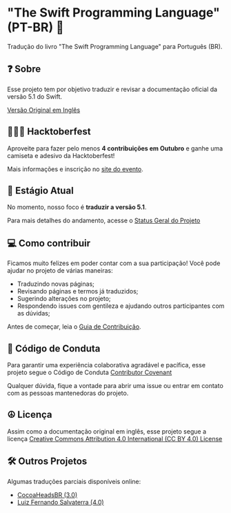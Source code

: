 # "The Swift Programming Language" (PT-BR) 📖

Tradução do livro "The Swift Programming Language" para Português (BR).


## ❓ Sobre 
Esse projeto tem por objetivo traduzir e revisar a documentação oficial da versão 5.1 do Swift.

[Versão Original em Inglês](https://docs.swift.org/swift-book/) 

## 👩🏻‍💻 Hacktoberfest
Aproveite para fazer pelo menos **4 contribuições em Outubro** e ganhe uma camiseta e adesivo da Hacktoberfest! 

Mais informações e inscrição no [site do evento](https://hacktoberfest.digitalocean.com). 

## 📝 Estágio Atual 
No momento, nosso foco é **traduzir a versão 5.1**. 

Para mais detalhes do andamento, acesse o [Status Geral do Projeto](https://github.com/developer-academy-pucpr/the-swift-programming-language-in-pt-br/issues/1) 

## 💻 Como contribuir 

Ficamos muito felizes em poder contar com a sua participação! Você pode ajudar no projeto de várias maneiras: 
- Traduzindo novas páginas;
- Revisando páginas e termos já traduzidos; 
- Sugerindo alterações no projeto; 
- Respondendo issues com gentileza e ajudando outros participantes com as dúvidas; 

Antes de começar, leia o [Guia de Contribuição](CONTRIBUTING.md). 

## 🤝 Código de Conduta 
Para garantir uma experiência colaborativa agradável e pacífica, esse projeto segue o Código de Conduta [Contributor Covenant](https://www.contributor-covenant.org/version/1/4/code-of-conduct)

Qualquer dúvida, fique a vontade para abrir uma issue ou entrar em contato com as pessoas mantenedoras do projeto. 

## ☮️ Licença 
Assim como a documentação original em inglês, esse projeto segue a licença [Creative Commons Attribution 4.0 International (CC BY 4.0) License](https://creativecommons.org/licenses/by/4.0/) 

## 🛠 Outros Projetos 
Algumas traduções parciais disponíveis online: 
- [CocoaHeadsBR (3.0)](https://github.com/CocoaHeadsBrasil/the-swift-programming-language-in-portuguese-br)
- [Luiz Fernando Salvaterra (4.0)](https://nandosalvaterra.gitbooks.io/documentacao-swift-4/Language%20Guide/the_basics.html)

